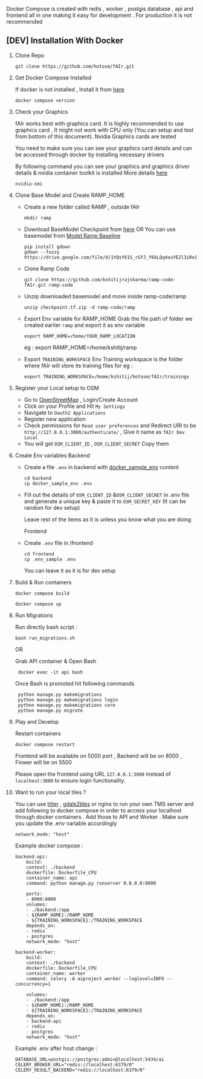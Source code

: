 Docker Compose is created with redis , worker , postgis database ,  api and frontend all in one making it easy for development . For production it is not recommended

## [DEV] Installation With Docker 

1. Clone Repo 

    ```
    git clone https://github.com/hotosm/fAIr.git
    ```

2. Get Docker Compose Installed 

    If docker is not installed , Install it from [here](https://docs.docker.com/engine/install/) 
    ```
    docker compose version
    ```

3. Check your Graphics 

    fAIr works best with graphics card. It is highly recommended to use graphics card . It might not work with CPU only (You can setup and test from bottom of this document). Nvidia Graphics cards are tested 

    You need to make sure you can see your graphics card details and can be accessed through docker by installing necessary drivers

    By following command you can see your graphics and graphics driver details & nvidia container toolkit is installed More details [here](https://docs.nvidia.com/datacenter/cloud-native/container-toolkit/latest/install-guide.html)
    ```
    nvidia-smi
    ```

4. Clone Base Model and Create RAMP_HOME

    - Create a new folder called RAMP , outside fAIr

        ```
        mkdir ramp
        ```
    - Download BaseModel Checkpoint from [here](https://drive.google.com/file/d/1YQsY61S_rGfJ_f6kLQq4ouYE2l3iRe1k/view) 
        OR You can use basemodel from [Model Ramp Baseline](https://github.com/radiantearth/model_ramp_baseline/tree/main/data/input/checkpoint.tf)
        ```
        pip install gdown
        gdown --fuzzy https://drive.google.com/file/d/1YQsY61S_rGfJ_f6kLQq4ouYE2l3iRe1k/view
        ```
    - Clone Ramp Code 

        ```
        git clone https://github.com/kshitijrajsharma/ramp-code-fAIr.git ramp-code
        ```
    - Unzip downloaded basemodel and move inside ramp-code/ramp

        ```
        unzip checkpoint.tf.zip -d ramp-code/ramp  
        ```
    - Export Env variable for RAMP_HOME 
        Grab the file path of folder we created earlier ```ramp``` and export it as env variable
        ```
        export RAMP_HOME=/home/YOUR_RAMP_LOCATION
        ```
        eg : export RAMP_HOME=/home/kshitij/ramp

    - Export ```TRAINING_WORKSPACE``` Env
        Training workspace is the folder where fAIr will store its training files 
        for eg :
        ```
        export TRAINING_WORKSPACE=/home/kshitij/hotosm/fAIr/trainings
        ```

5. Register your Local setup to OSM 

    - Go to [OpenStreetMap](https://www.openstreetmap.org/) , Login/Create Account
    - Click on your Profile and Hit ```My Settings```
    - Navigate to ```Oauth2 Applications```
    - Register new application 
    - Check permissions for ```Read user preferences``` and Redirect URI to be ```http://127.0.0.1:3000/authenticate/``` , Give it name as ```fAIr Dev Local```
    - You will get ```OSM_CLIENT_ID``` , ```OSM_CLIENT_SECRET``` Copy them 

6. Create Env variables
   Backend
    - Create a file ```.env``` in backend with [docker_sample_env](../backend/docker_sample_env) content 
        ```
        cd backend
        cp docker_sample_env .env
        ```
    - Fill out the details of ```OSM_CLIENT_ID``` &```OSM_CLIENT_SECRET``` in .env file and generate a unique key & paste it to ```OSM_SECRET_KEY``` (It can be random for dev setup)
    
        Leave rest of the items as it is unless you know what you are doing

      Frontend
    - Create ```.env``` file in /frontend
        ```
        cd frontend
        cp .env_sample .env
        ```
        You can leave it as it is for dev setup
    
7. Build & Run containers 

    ```
    docker compose build
    ```

    ```
    docker compose up
    ```

8. Run Migrations 

    Run directly bash script : 

    ```
    bash run_migrations.sh
    ```

    OR 

    Grab API container & Open Bash

        docker exec -it api bash


    Once Bash is promoted hit following commands 

        python manage.py makemigrations
        python manage.py makemigrations login
        python manage.py makemigrations core
        python manage.py migrate

9. Play and Develop 

    Restart containers 

    ```
    docker compose restart
    ```

    Frontend will be available on 5000 port , Backend will be on 8000 , Flower will be on 5500 

    Please open the frontend using URL `127.0.0.1:3000` instead of `localhost:3000` to ensure login functionality.

10. Want to run your local tiles ? 

    You can use [titler](https://github.com/developmentseed/titiler) , [gdals2tiles](https://gdal.org/programs/gdal2tiles.html) or nginx to run your own TMS server and add following to docker compose in order to access your localhost through docker containers . Add those to API and Worker . Make sure you update the .env variable accordingly 

    ```
    network_mode: "host"
    ```
    Example docker compose : 

    ```
    backend-api:
        build:
        context: ./backend
        dockerfile: Dockerfile_CPU
        container_name: api
        command: python manage.py runserver 0.0.0.0:8000

        ports:
        - 8000:8000
        volumes:
        - ./backend:/app
        - ${RAMP_HOME}:/RAMP_HOME
        - ${TRAINING_WORKSPACE}:/TRAINING_WORKSPACE
        depends_on:
        - redis
        - postgres
        network_mode: "host"

    backend-worker:
        build:
        context: ./backend
        dockerfile: Dockerfile_CPU
        container_name: worker
        command: celery -A aiproject worker --loglevel=INFO --concurrency=1

        volumes:
        - ./backend:/app
        - ${RAMP_HOME}:/RAMP_HOME
        - ${TRAINING_WORKSPACE}:/TRAINING_WORKSPACE
        depends_on:
        - backend-api
        - redis
        - postgres
        network_mode: "host"
    ```

    Example .env after host change : 

    ```
    DATABASE_URL=postgis://postgres:admin@localhost:5434/ai
    CELERY_BROKER_URL="redis://localhost:6379/0"
    CELERY_RESULT_BACKEND="redis://localhost:6379/0"
    ```
